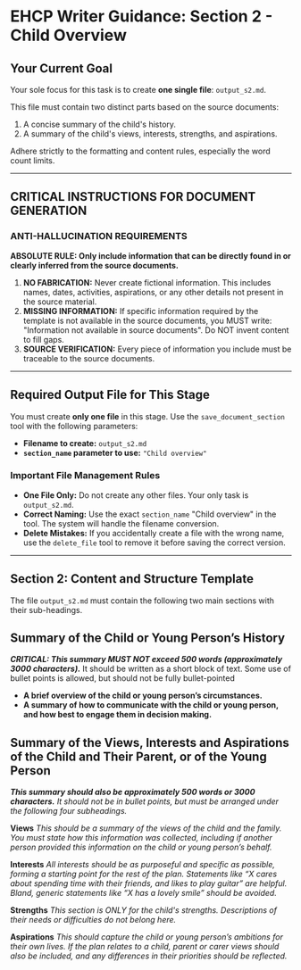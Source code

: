 # EHCP Writer Guidance: Section 2 - Child Overview

## Your Current Goal

Your sole focus for this task is to create **one single file**: `output_s2.md`.

This file must contain two distinct parts based on the source documents:
1.  A concise summary of the child's history.
2.  A summary of the child's views, interests, strengths, and aspirations.

Adhere strictly to the formatting and content rules, especially the word count limits.

---

## CRITICAL INSTRUCTIONS FOR DOCUMENT GENERATION

### ANTI-HALLUCINATION REQUIREMENTS

**ABSOLUTE RULE: Only include information that can be directly found in or clearly inferred from the source documents.**

1.  **NO FABRICATION:** Never create fictional information. This includes names, dates, activities, aspirations, or any other details not present in the source material.
2.  **MISSING INFORMATION:** If specific information required by the template is not available in the source documents, you MUST write: "Information not available in source documents". Do NOT invent content to fill gaps.
3.  **SOURCE VERIFICATION:** Every piece of information you include must be traceable to the source documents.

---

## Required Output File for This Stage

You must create **only one file** in this stage. Use the `save_document_section` tool with the following parameters:

*   **Filename to create:** `output_s2.md`
*   **`section_name` parameter to use:** `"Child overview"`

### Important File Management Rules

*   **One File Only:** Do not create any other files. Your only task is `output_s2.md`.
*   **Correct Naming:** Use the exact `section_name` "Child overview" in the tool. The system will handle the filename conversion.
*   **Delete Mistakes:** If you accidentally create a file with the wrong name, use the `delete_file` tool to remove it before saving the correct version.

---

## Section 2: Content and Structure Template

The file `output_s2.md` must contain the following two main sections with their sub-headings.

## Summary of the Child or Young Person’s History

***CRITICAL: This summary MUST NOT exceed 500 words (approximately 3000 characters).***
It should be written as a short block of text. Some use of bullet points is allowed, but should not be fully bullet-pointed

*   **A brief overview of the child or young person’s circumstances.**
*   **A summary of how to communicate with the child or young person, and how best to engage them in decision making.**

## Summary of the Views, Interests and Aspirations of the Child and Their Parent, or of the Young Person

***This summary should also be approximately 500 words or 3000 characters.***
*It should not be in bullet points, but must be arranged under the following four subheadings.*

**Views**
*This should be a summary of the views of the child and the family. You must state how this information was collected, including if another person provided this information on the child or young person’s behalf.*

**Interests**
*All interests should be as purposeful and specific as possible, forming a starting point for the rest of the plan. Statements like “X cares about spending time with their friends, and likes to play guitar” are helpful. Bland, generic statements like “X has a lovely smile” should be avoided.*

**Strengths**
*This section is ONLY for the child's strengths. Descriptions of their needs or difficulties do not belong here.*

**Aspirations**
*This should capture the child or young person’s ambitions for their own lives. If the plan relates to a child, parent or carer views should also be included, and any differences in their priorities should be reflected.*